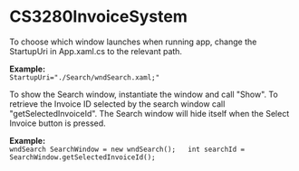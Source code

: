 # CS3280InvoiceSystem

To choose which window launches when running app, change the StartupUri in App.xaml.cs to the relevant path.

**Example:**<br/>
`StartupUri="./Search/wndSearch.xaml;"`

To show the Search window, instantiate the window and call "Show". To retrieve the Invoice ID selected by the search window call "getSelectedInvoiceId". The Search window will hide itself when the Select Invoice button is pressed.

**Example:**<br/>
`wndSearch SearchWindow = new wndSearch();  
int searchId = SearchWindow.getSelectedInvoiceId();`


